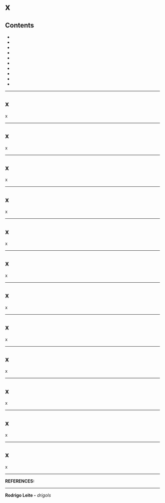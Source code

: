 # x

## Contents

 - [](#)
 - [](#)
 - [](#)
 - [](#)
 - [](#)
 - [](#)
 - [](#)
 - [](#)
 - [](#)
 - [](#)

---

<div id=""></div>

## x

x










---

<div id=""></div>

## x

x










---

<div id=""></div>

## x

x










---

<div id=""></div>

## x

x










---

<div id=""></div>

## x

x










---

<div id=""></div>

## x

x










---

<div id=""></div>

## x

x










---

<div id=""></div>

## x

x










---

<div id=""></div>

## x

x










---

<div id=""></div>

## x

x










---

<div id=""></div>

## x

x










---

<div id=""></div>

## x

x









---

**REFERENCES:**  
[]()  

---

**Rodrigo Leite -** *drigols*
